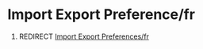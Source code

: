 # Import Export Preference/fr

1.  REDIRECT [Import Export Preferences/fr](Import_Export_Preferences/fr.md)
